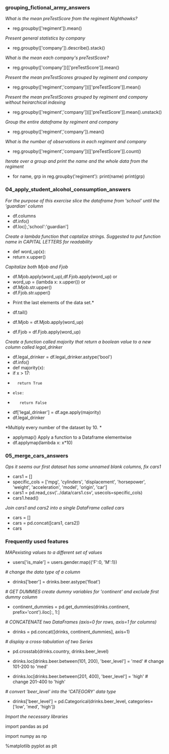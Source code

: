 ### grouping_fictional_army_answers


*What is the mean preTestScore from the regiment Nighthawks?*
- reg.groupby(['regiment']).mean()

*Present general statistics by company*
- reg.groupby(['company']).describe().stack()

*What is the mean each company's preTestScore?*
- reg.groupby(['company'])[['preTestScore']].mean()

*Present the mean preTestScores grouped by regiment and company*
- reg.groupby(['regiment','company'])[['preTestScore']].mean()

*Present the mean preTestScores grouped by regiment and company without heirarchical indexing*
- reg.groupby(['regiment','company'])[['preTestScore']].mean().unstack()

*Group the entire dataframe by regiment and company*
- reg.groupby(['regiment','company']).mean()

*What is the number of observations in each regiment and company*
- reg.groupby(['regiment','company'])[['preTestScore']].count()

*Iterate over a group and print the name and the whole data from the regiment*
- for name, grp in reg.groupby('regiment'):
    print(name)
    print(grp)


### 04_apply_student_alcohol_consumption_answers

*For the purpose of this exercise slice the dataframe from 'school' until the 'guardian' column*
- df.columns
- df.info()
- df.loc[:,'school':'guardian']

*Create a lambda function that captalize strings.  Suggested to put function name in CAPITAL LETTERS for readability*
- def word_up(x):
-    return x.upper()


*Capitalize both Mjob and Fjob*
- df.Mjob.apply(word_up),df.Fjob.apply(word_up)
or
- word_up = (lambda x: x.upper())
or
- df.Mjob.str.upper()
- df.Fjob.str.upper()

* Print the last elements of the data set.*
- df.tail()

- df.Mjob = df.Mjob.apply(word_up)
- df.Fjob = df.Fjob.apply(word_up)

*Create a function called majority that return a boolean value to a new column called legal_drinker*
- df.legal_drinker = df.legal_drinker.astype('bool')
- df.info()
- def majority(x):
-    if x > 17:
-       return True
-     else:
-        return False
        
- df['legal_drinker'] = df.age.apply(majority)
- df.legal_drinker


*Multiply every number of the dataset by 10. *
- applymap() Apply a function to a Dataframe elementwise
- df.applymap(lambda x: x*10)

### 05_merge_cars_answers

*Ops it seems our first dataset has some unnamed blank columns, fix cars1*
- cars1 = []
- specific_cols = ['mpg', 'cylinders', 'displacement', 'horsepower', 'weight', 'acceleration', 'model', 'origin', 'car']
- cars1 = pd.read_csv('../data/cars1.csv', usecols=specific_cols)
- cars1.head()

*Join cars1 and cars2 into a single DataFrame called cars*
- cars = []
- cars = pd.concat([cars1, cars2])
- cars

### Frequently used features
*MAPexisting values to a different set of values*
- users['is_male'] = users.gender.map({'F':0, 'M':1})

*# change the data type of a column*
- drinks['beer'] = drinks.beer.astype('float')

*# GET DUMMIES create dummy variables for 'continent' and exclude first dummy column*
- continent_dummies = pd.get_dummies(drinks.continent, prefix='cont').iloc[:, 1:]

*# CONCATENATE two DataFrames (axis=0 for rows, axis=1 for columns)*
- drinks = pd.concat([drinks, continent_dummies], axis=1)

*# display a cross-tabulation of two Series*
- pd.crosstab(drinks.country, drinks.beer_level)

- drinks.loc[drinks.beer.between(101, 200), 'beer_level'] = 'med'     # change 101-200 to 'med'
- drinks.loc[drinks.beer.between(201, 400), 'beer_level'] = 'high'    # change 201-400 to 'high'

*# convert 'beer_level' into the 'CATEGORY' data type*
- drinks['beer_level'] = pd.Categorical(drinks.beer_level, categories=['low', 'med', 'high'])


*Import the necessary libraries*

import pandas as pd

import numpy as np

%matplotlib pyplot as plt
